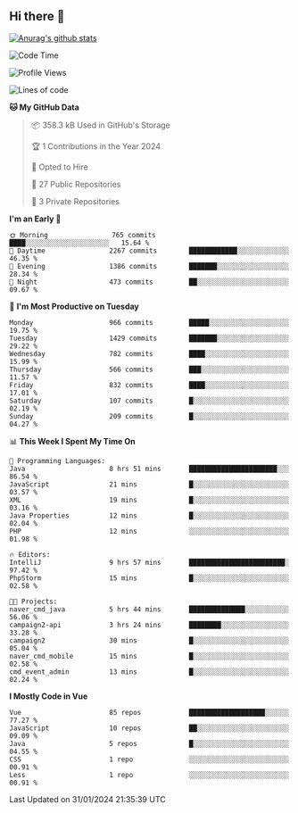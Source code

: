 ## Hi there 👋

[![Anurag's github stats](https://github-readme-stats.vercel.app/api?username=Songwonseok)](https://github.com/anuraghazra/github-readme-stats)



<!--START_SECTION:waka-->
![Code Time](http://img.shields.io/badge/Code%20Time-2%2C656%20hrs%2044%20mins-blue)

![Profile Views](http://img.shields.io/badge/Profile%20Views-2-blue)

![Lines of code](https://img.shields.io/badge/From%20Hello%20World%20I%27ve%20Written-34.8%20million%20lines%20of%20code-blue)

**🐱 My GitHub Data** 

> 📦 358.3 kB Used in GitHub's Storage 
 > 
> 🏆 1 Contributions in the Year 2024
 > 
> 💼 Opted to Hire
 > 
> 📜 27 Public Repositories 
 > 
> 🔑 3 Private Repositories 
 > 
**I'm an Early 🐤** 

```text
🌞 Morning                765 commits         ████░░░░░░░░░░░░░░░░░░░░░   15.64 % 
🌆 Daytime                2267 commits        ████████████░░░░░░░░░░░░░   46.35 % 
🌃 Evening                1386 commits        ███████░░░░░░░░░░░░░░░░░░   28.34 % 
🌙 Night                  473 commits         ██░░░░░░░░░░░░░░░░░░░░░░░   09.67 % 
```
📅 **I'm Most Productive on Tuesday** 

```text
Monday                   966 commits         █████░░░░░░░░░░░░░░░░░░░░   19.75 % 
Tuesday                  1429 commits        ███████░░░░░░░░░░░░░░░░░░   29.22 % 
Wednesday                782 commits         ████░░░░░░░░░░░░░░░░░░░░░   15.99 % 
Thursday                 566 commits         ███░░░░░░░░░░░░░░░░░░░░░░   11.57 % 
Friday                   832 commits         ████░░░░░░░░░░░░░░░░░░░░░   17.01 % 
Saturday                 107 commits         █░░░░░░░░░░░░░░░░░░░░░░░░   02.19 % 
Sunday                   209 commits         █░░░░░░░░░░░░░░░░░░░░░░░░   04.27 % 
```


📊 **This Week I Spent My Time On** 

```text
💬 Programming Languages: 
Java                     8 hrs 51 mins       ██████████████████████░░░   86.54 % 
JavaScript               21 mins             █░░░░░░░░░░░░░░░░░░░░░░░░   03.57 % 
XML                      19 mins             █░░░░░░░░░░░░░░░░░░░░░░░░   03.16 % 
Java Properties          12 mins             █░░░░░░░░░░░░░░░░░░░░░░░░   02.04 % 
PHP                      12 mins             ░░░░░░░░░░░░░░░░░░░░░░░░░   01.98 % 

🔥 Editors: 
IntelliJ                 9 hrs 57 mins       ████████████████████████░   97.42 % 
PhpStorm                 15 mins             █░░░░░░░░░░░░░░░░░░░░░░░░   02.58 % 

🐱‍💻 Projects: 
naver_cmd_java           5 hrs 44 mins       ██████████████░░░░░░░░░░░   56.06 % 
campaign2-api            3 hrs 24 mins       ████████░░░░░░░░░░░░░░░░░   33.28 % 
campaign2                30 mins             █░░░░░░░░░░░░░░░░░░░░░░░░   05.04 % 
naver_cmd_mobile         15 mins             █░░░░░░░░░░░░░░░░░░░░░░░░   02.58 % 
cmd_event_admin          13 mins             █░░░░░░░░░░░░░░░░░░░░░░░░   02.24 % 
```

**I Mostly Code in Vue** 

```text
Vue                      85 repos            ███████████████████░░░░░░   77.27 % 
JavaScript               10 repos            ██░░░░░░░░░░░░░░░░░░░░░░░   09.09 % 
Java                     5 repos             █░░░░░░░░░░░░░░░░░░░░░░░░   04.55 % 
CSS                      1 repo              ░░░░░░░░░░░░░░░░░░░░░░░░░   00.91 % 
Less                     1 repo              ░░░░░░░░░░░░░░░░░░░░░░░░░   00.91 % 
```




 Last Updated on 31/01/2024 21:35:39 UTC
<!--END_SECTION:waka-->
